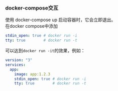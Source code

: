 ### docker-compose交互
使用 docker-compose up 启动容器时，它会立即退出。  
在docker compose中添加
```yaml
stdin_open: true # docker run -i
tty: true        # docker run -t
```
可以达到``docker run -it``的效果，例如：
```yaml
version: "3"
services:
  app:
    image: app:1.2.3
    stdin_open: true # docker run -i
    tty: true        # docker run -t
```